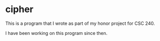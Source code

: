 # cipher

This is a program that I wrote as part of my honor project for CSC 240.

I have been working on this program since then.
